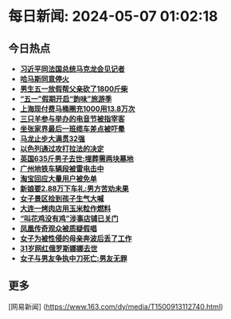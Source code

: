 
# 每日新闻: 2024-05-07 01:02:18
## 今日热点

- **[习近平同法国总统马克龙会见记者](https://www.163.com/search?keyword=%E4%B9%A0%E8%BF%91%E5%B9%B3%E5%90%8C%E6%B3%95%E5%9B%BD%E6%80%BB%E7%BB%9F%E9%A9%AC%E5%85%8B%E9%BE%99%E4%BC%9A%E8%A7%81%E8%AE%B0%E8%80%85)**
- **[哈马斯同意停火](https://www.163.com/search?keyword=%E5%93%88%E9%A9%AC%E6%96%AF%E5%90%8C%E6%84%8F%E5%81%9C%E7%81%AB)**
- **[男生五一放假帮父亲砍了1800斤柴](https://www.163.com/search?keyword=%E7%94%B7%E7%94%9F%E4%BA%94%E4%B8%80%E6%94%BE%E5%81%87%E5%B8%AE%E7%88%B6%E4%BA%B2%E7%A0%8D%E4%BA%861800%E6%96%A4%E6%9F%B4)**
- **[“五一”假期开启“韵味”旅游季](https://www.163.com/search?keyword=%E2%80%9C%E4%BA%94%E4%B8%80%E2%80%9D%E5%81%87%E6%9C%9F%E5%BC%80%E5%90%AF%E2%80%9C%E9%9F%B5%E5%91%B3%E2%80%9D%E6%97%85%E6%B8%B8%E5%AD%A3)**
- **[上海现付费马桶圈充1000用13.8万次](https://www.163.com/search?keyword=%E4%B8%8A%E6%B5%B7%E7%8E%B0%E4%BB%98%E8%B4%B9%E9%A9%AC%E6%A1%B6%E5%9C%88%E5%85%851000%E7%94%A813.8%E4%B8%87%E6%AC%A1)**
- **[三只羊参与举办的电音节被指宰客](https://www.163.com/search?keyword=%E4%B8%89%E5%8F%AA%E7%BE%8A%E5%8F%82%E4%B8%8E%E4%B8%BE%E5%8A%9E%E7%9A%84%E7%94%B5%E9%9F%B3%E8%8A%82%E8%A2%AB%E6%8C%87%E5%AE%B0%E5%AE%A2)**
- **[坐张家界最后一班缆车差点被吓晕](https://www.163.com/search?keyword=%E5%9D%90%E5%BC%A0%E5%AE%B6%E7%95%8C%E6%9C%80%E5%90%8E%E4%B8%80%E7%8F%AD%E7%BC%86%E8%BD%A6%E5%B7%AE%E7%82%B9%E8%A2%AB%E5%90%93%E6%99%95)**
- **[马龙止步大满贯32强](https://www.163.com/search?keyword=%E9%A9%AC%E9%BE%99%E6%AD%A2%E6%AD%A5%E5%A4%A7%E6%BB%A1%E8%B4%AF32%E5%BC%BA)**
- **[以色列通过攻打拉法的决定](https://www.163.com/search?keyword=%E4%BB%A5%E8%89%B2%E5%88%97%E9%80%9A%E8%BF%87%E6%94%BB%E6%89%93%E6%8B%89%E6%B3%95%E7%9A%84%E5%86%B3%E5%AE%9A)**
- **[英国635斤男子去世:埋葬需两块墓地](https://www.163.com/search?keyword=%E8%8B%B1%E5%9B%BD635%E6%96%A4%E7%94%B7%E5%AD%90%E5%8E%BB%E4%B8%96+%E5%9F%8B%E8%91%AC%E9%9C%80%E4%B8%A4%E5%9D%97%E5%A2%93%E5%9C%B0)**
- **[广州地铁车辆段被雷电击中](https://www.163.com/search?keyword=%E5%B9%BF%E5%B7%9E%E5%9C%B0%E9%93%81%E8%BD%A6%E8%BE%86%E6%AE%B5%E8%A2%AB%E9%9B%B7%E7%94%B5%E5%87%BB%E4%B8%AD)**
- **[淘宝回应大量用户被免单](https://www.163.com/search?keyword=%E6%B7%98%E5%AE%9D%E5%9B%9E%E5%BA%94%E5%A4%A7%E9%87%8F%E7%94%A8%E6%88%B7%E8%A2%AB%E5%85%8D%E5%8D%95)**
- **[新娘要2.88万下车礼:男方苦劝未果](https://www.163.com/search?keyword=%E6%96%B0%E5%A8%98%E8%A6%812.88%E4%B8%87%E4%B8%8B%E8%BD%A6%E7%A4%BC+%E7%94%B7%E6%96%B9%E8%8B%A6%E5%8A%9D%E6%9C%AA%E6%9E%9C)**
- **[女子景区捡到孩子生气大喊](https://www.163.com/search?keyword=%E5%A5%B3%E5%AD%90%E6%99%AF%E5%8C%BA%E6%8D%A1%E5%88%B0%E5%AD%A9%E5%AD%90%E7%94%9F%E6%B0%94%E5%A4%A7%E5%96%8A)**
- **[大连一烤肉店用玉米粒作燃料](https://www.163.com/search?keyword=%E5%A4%A7%E8%BF%9E%E4%B8%80%E7%83%A4%E8%82%89%E5%BA%97%E7%94%A8%E7%8E%89%E7%B1%B3%E7%B2%92%E4%BD%9C%E7%87%83%E6%96%99)**
- **[“叫花鸡没有鸡”涉事店铺已关门](https://www.163.com/search?keyword=%E2%80%9C%E5%8F%AB%E8%8A%B1%E9%B8%A1%E6%B2%A1%E6%9C%89%E9%B8%A1%E2%80%9D%E6%B6%89%E4%BA%8B%E5%BA%97%E9%93%BA%E5%B7%B2%E5%85%B3%E9%97%A8)**
- **[凤凰传奇观众被质疑假唱](https://www.163.com/search?keyword=%E5%87%A4%E5%87%B0%E4%BC%A0%E5%A5%87%E8%A7%82%E4%BC%97%E8%A2%AB%E8%B4%A8%E7%96%91%E5%81%87%E5%94%B1)**
- **[女子为被性侵的母亲奔波后丢了工作](https://www.163.com/search?keyword=%E5%A5%B3%E5%AD%90%E4%B8%BA%E8%A2%AB%E6%80%A7%E4%BE%B5%E7%9A%84%E6%AF%8D%E4%BA%B2%E5%A5%94%E6%B3%A2%E5%90%8E%E4%B8%A2%E4%BA%86%E5%B7%A5%E4%BD%9C)**
- **[31岁网红俄罗斯娜娜去世](https://www.163.com/search?keyword=31%E5%B2%81%E7%BD%91%E7%BA%A2%E4%BF%84%E7%BD%97%E6%96%AF%E5%A8%9C%E5%A8%9C%E5%8E%BB%E4%B8%96)**
- **[女子与男友争执中刀死亡:男友无罪](https://www.163.com/search?keyword=%E5%A5%B3%E5%AD%90%E4%B8%8E%E7%94%B7%E5%8F%8B%E4%BA%89%E6%89%A7%E4%B8%AD%E5%88%80%E6%AD%BB%E4%BA%A1+%E7%94%B7%E5%8F%8B%E6%97%A0%E7%BD%AA)**

## 更多
[网易新闻] (https://www.163.com/dy/media/T1500913112740.html)
